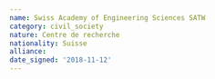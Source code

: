 ```yaml
---
name: Swiss Academy of Engineering Sciences SATW 
category: civil_society
nature: Centre de recherche
nationality: Suisse
alliance: 
date_signed: '2018-11-12'
---
```

    
